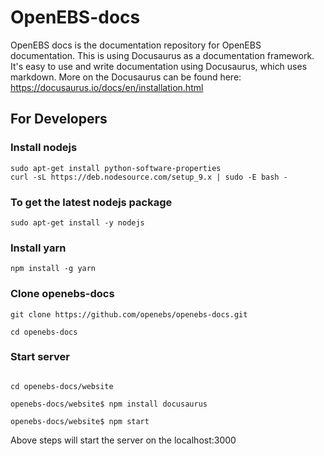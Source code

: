 # OpenEBS-docs

OpenEBS docs is the documentation repository for OpenEBS documentation. This is using Docusaurus as a documentation framework. It's easy to use and write documentation using Docusaurus, which uses markdown. 
More on the Docusaurus can be found here: https://docusaurus.io/docs/en/installation.html


## For Developers

### Install nodejs

```
sudo apt-get install python-software-properties
curl -sL https://deb.nodesource.com/setup_9.x | sudo -E bash -

```

### To get the latest nodejs package

```
sudo apt-get install -y nodejs
```


### Install yarn
```
npm install -g yarn

```

### Clone openebs-docs

```
git clone https://github.com/openebs/openebs-docs.git

cd openebs-docs
```

### Start server

```

cd openebs-docs/website

openebs-docs/website$ npm install docusaurus

openebs-docs/website$ npm start
```
Above steps will start the server on the localhost:3000
